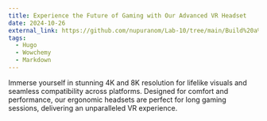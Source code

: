 ```yaml
---
title: Experience the Future of Gaming with Our Advanced VR Headset
date: 2024-10-26
external_link: https://github.com/nupuranom/Lab-10/tree/main/Build%20a%20Product%20Landing%20Page
tags:
  - Hugo
  - Wowchemy
  - Markdown
---
```


Immerse yourself in stunning 4K and 8K resolution for lifelike visuals and seamless compatibility across platforms. Designed for comfort and performance, our ergonomic headsets are perfect for long gaming sessions, delivering an unparalleled VR experience.

<!--more-->
